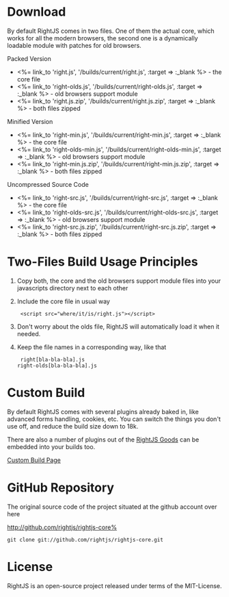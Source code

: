 # Download

By default RightJS comes in two files. One of them the actual core, which works for all the modern browsers,
the second one is a dynamically loadable module with patches for old browsers.

<dl id="download-options">
  <dt>Packed Version</dt>
  <ul>
    <li><%= link_to 'right.js',      '/builds/current/right.js', :target => :_blank %> - the core file</li>
    <li><%= link_to 'right-olds.js', '/builds/current/right-olds.js', :target => :_blank %> - old browsers support module</li>
    <li><%= link_to 'right.js.zip',  '/builds/current/right.js.zip', :target => :_blank %> - both files zipped</li>
  </ul>
  <dt>Minified Version</dt>
  <ul>
    <li><%= link_to 'right-min.js',      '/builds/current/right-min.js', :target => :_blank %> - the core file</li>
    <li><%= link_to 'right-olds-min.js', '/builds/current/right-olds-min.js', :target => :_blank %> - old browsers support module</li>
    <li><%= link_to 'right-min.js.zip',  '/builds/current/right-min.js.zip', :target => :_blank %> - both files zipped</li>
  </ul>
  <dt>Uncompressed Source Code</dt>
  <ul>
    <li><%= link_to 'right-src.js',      '/builds/current/right-src.js', :target => :_blank %> - the core file</li>
    <li><%= link_to 'right-olds-src.js', '/builds/current/right-olds-src.js', :target => :_blank %> - old browsers support module</li>
    <li><%= link_to 'right-src.js.zip',  '/builds/current/right-src.js.zip', :target => :_blank %> - both files zipped</li>
  </ul>
</dl>


# Two-Files Build Usage Principles

1. Copy both, the core and the old browsers support module files into your javascripts directory next to each other

2. Include the core file in usual way

        <script src="where/it/is/right.js"></script>

3. Don't worry about the olds file, RightJS will automatically load it when it needed.

4. Keep the file names in a corresponding way, like that

        right[bla-bla-bla].js
       right-olds[bla-bla-bla].js
        

# Custom Build

By default RightJS comes with several plugins already baked in, like advanced forms handling, cookies, etc.
You can switch the things you don't use off, and reduce the build size down to 18k.

There are also a number of plugins out of the [RightJS Goods](/goods) can be embedded into your builds too.

[Custom Build Page](<%= builds_path %>)


# GitHub Repository

The original source code of the project situated at the github account over here

<http://github.com/rightjs/rightjs-core%>

`git clone git://github.com/rightjs/rightjs-core.git`


# License

RightJS is an open-source project released under terms of the MIT-License.
